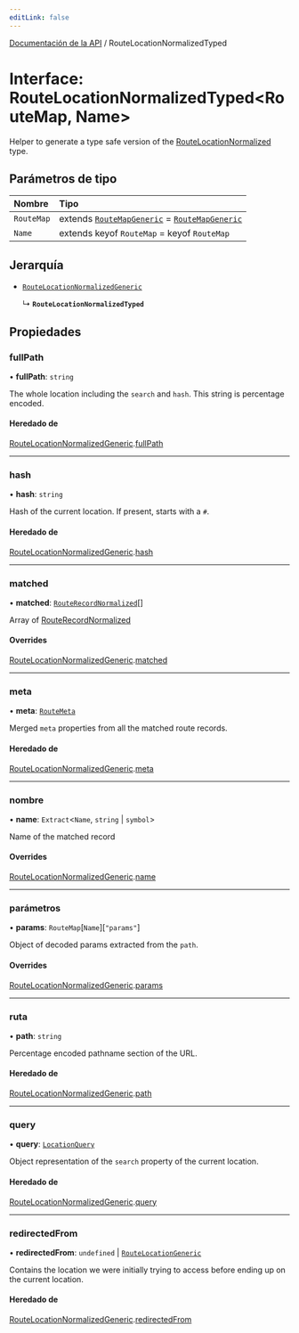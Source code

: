 ```yaml
---
editLink: false
---
```


[Documentación de la API](../index.md) / RouteLocationNormalizedTyped

# Interface: RouteLocationNormalizedTyped\<RouteMap, Name\>

Helper to generate a type safe version of the [RouteLocationNormalized](../index.md#RouteLocationNormalized) type.

## Parámetros de tipo

| Nombre     | Tipo                                                                                                        |
| :--------- | :---------------------------------------------------------------------------------------------------------- |
| `RouteMap` | extends [`RouteMapGeneric`](../index.md#RouteMapGeneric) = [`RouteMapGeneric`](../index.md#RouteMapGeneric) |
| `Name`     | extends keyof `RouteMap` = keyof `RouteMap`                                                                 |

## Jerarquía

- [`RouteLocationNormalizedGeneric`](RouteLocationNormalizedGeneric.md)

  ↳ **`RouteLocationNormalizedTyped`**

## Propiedades

### fullPath

• **fullPath**: `string`

The whole location including the `search` and `hash`. This string is
percentage encoded.

#### Heredado de

[RouteLocationNormalizedGeneric](RouteLocationNormalizedGeneric.md).[fullPath](RouteLocationNormalizedGeneric.md#fullPath)

---

### hash

• **hash**: `string`

Hash of the current location. If present, starts with a `#`.

#### Heredado de

[RouteLocationNormalizedGeneric](RouteLocationNormalizedGeneric.md).[hash](RouteLocationNormalizedGeneric.md#hash)

---

### matched

• **matched**: [`RouteRecordNormalized`](RouteRecordNormalized.md)[]

Array of [RouteRecordNormalized](RouteRecordNormalized.md)

#### Overrides

[RouteLocationNormalizedGeneric](RouteLocationNormalizedGeneric.md).[matched](RouteLocationNormalizedGeneric.md#matched)

---

### meta

• **meta**: [`RouteMeta`](RouteMeta.md)

Merged `meta` properties from all the matched route records.

#### Heredado de

[RouteLocationNormalizedGeneric](RouteLocationNormalizedGeneric.md).[meta](RouteLocationNormalizedGeneric.md#meta)

---

### nombre

• **name**: `Extract`\<`Name`, `string` \| `symbol`\>

Name of the matched record

#### Overrides

[RouteLocationNormalizedGeneric](RouteLocationNormalizedGeneric.md).[name](RouteLocationNormalizedGeneric.md#name)

---

### parámetros

• **params**: `RouteMap`[`Name`][``"params"``]

Object of decoded params extracted from the `path`.

#### Overrides

[RouteLocationNormalizedGeneric](RouteLocationNormalizedGeneric.md).[params](RouteLocationNormalizedGeneric.md#params)

---

### ruta

• **path**: `string`

Percentage encoded pathname section of the URL.

#### Heredado de

[RouteLocationNormalizedGeneric](RouteLocationNormalizedGeneric.md).[path](RouteLocationNormalizedGeneric.md#path)

---

### query

• **query**: [`LocationQuery`](../index.md#LocationQuery)

Object representation of the `search` property of the current location.

#### Heredado de

[RouteLocationNormalizedGeneric](RouteLocationNormalizedGeneric.md).[query](RouteLocationNormalizedGeneric.md#query)

---

### redirectedFrom

• **redirectedFrom**: `undefined` \| [`RouteLocationGeneric`](RouteLocationGeneric.md)

Contains the location we were initially trying to access before ending up
on the current location.

#### Heredado de

[RouteLocationNormalizedGeneric](RouteLocationNormalizedGeneric.md).[redirectedFrom](RouteLocationNormalizedGeneric.md#redirectedFrom)

